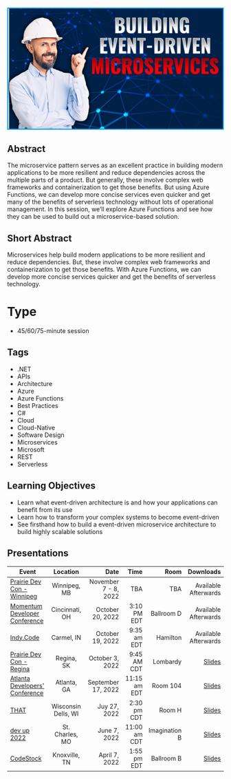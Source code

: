 ![Building Event-Driven Microservices](Thumbnail.jpg)

## Abstract
The microservice pattern serves as an excellent practice in building modern applications to be more resilient and reduce dependencies across the multiple parts of a product. But generally, these involve complex web frameworks and containerization to get those benefits. But using Azure Functions, we can develop more concise services even quicker and get many of the benefits of serverless technology without lots of operational management. In this session, we’ll explore Azure Functions and see how they can be used to build out a microservice-based solution.

## Short Abstract
Microservices help build modern applications to be more resilient and reduce dependencies. But, these involve complex web frameworks and containerization to get those benefits. With Azure Functions, we can develop more concise services quicker and get the benefits of serverless technology.

# Type
* 45/60/75-minute session

## Tags
* .NET
* APIs
* Architecture
* Azure
* Azure Functions
* Best Practices
* C#
* Cloud
* Cloud-Native
* Software Design
* Microservices
* Microsoft
* REST
* Serverless

## Learning Objectives
* Learn what event-driven architecture is and how your applications can benefit from its use
* Learn how to transform your complex systems to become event-driven
* See firsthand how to build a event-driven microservice architecture to build highly scalable solutions

## Presentations

| Event | Location | Date | Time | Room | Downloads |
|-------|:--------:|-----:|-----:|-----:|----------:|
| [Prairie Dev Con - Winnipeg](https://www.prairiedevcon.com/winnipeg.html) | Winnipeg, MB | November 7 - 8, 2022 | TBA | TBA | Available Afterwards |
| [Momentum Developer Conference](https://momentumdevcon.com/session/344412) | Cincinnati, OH | October 20, 2022 | 3:10 PM EDT | Ballroom D | Available Afterwards |
| [Indy.Code](https://indycode.amegala.com/) | Carmel, IN | October 19, 2022 | 9:35 am EDT | Hamilton | Available Afterwards |
| [Prairie Dev Con - Regina](https://www.prairiedevcon.com/regina.html) | Regina, SK | October 3, 2022 | 9:45 AM CDT | Lombardy | [Slides](Presentations/Building%20Event-Driven%20Microservices%20-%20PDCRegina.pdf) |
| [Atlanta Developers' Conference](https://www.atldevcon.com/) | Atlanta, GA | September 17, 2022 | 11:15 am EDT | Room 104 | [Slides](Presentations/BuildingEventDrivenMicroservices_AtlDevCon.pdf) |
| [THAT](https://that.us/activities/hkLCBbTl8zuhjbdPwoXG) | Wisconsin Dells, WI | Juy 27, 2022 | 2:30 pm CDT | Room H | [Slides](Presentations/BuildingEventDrivenMicroservices_THAT.pdf) |
| [dev up 2022](https://www.devupconf.org/speakers/chad-green) | St. Charles, MO | June 7, 2022 | 11:00 am CDT | Imagination B | [Slides](https://github.com/TaleLearnCode/BuildingEventDrivenMicroservices/blob/main/Presentations/Building%20Event-Driven%20Microservices%20-%20DevUp.pdf) |
| [CodeStock](https://www.codestock.org/) | Knoxville, TN | April 7, 2022 | 1:55 pm EDT | Ballroom B | [Slides](Presentations/Building%20Event-Driven%20Microservices%20-%20CodeStock.pdf) |
